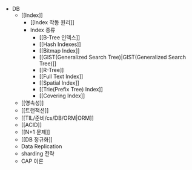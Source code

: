 * DB
	* [[Index]]
		* [[Index 작동 원리]]
		* Index 종류
			* [[B-Tree 인덱스]]
			* [[Hash Indexes]]
			* [[Bitmap Index]]
			* [[GIST(Generalized Search Tree)|GIST(Generalized Search Tree)]]
			* [[R-Tree]]
			* [[Full Text Index]]
			* [[Spatial Index]]
			* [[Trie(Prefix Tree) Index]]
			* [[Covering Index]]
	* [[영속성]]
	* [[트랜잭션]]
	* [[TIL/준비/cs/DB/ORM|ORM]]
	* [[ACID]]
	* [[N+1 문제]]
	* [[DB 정규화]]
	* Data Replication
	* sharding 전략
	* CAP 이론

